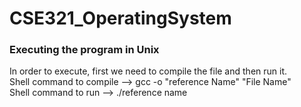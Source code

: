 # CSE321_OperatingSystem

<h3>Executing the program in Unix</h3>
In order to execute, first we need to compile the file and then run it. <br>
Shell command to compile --> gcc -o "reference Name" "File Name" <br>
Shell command to run --> ./reference name
